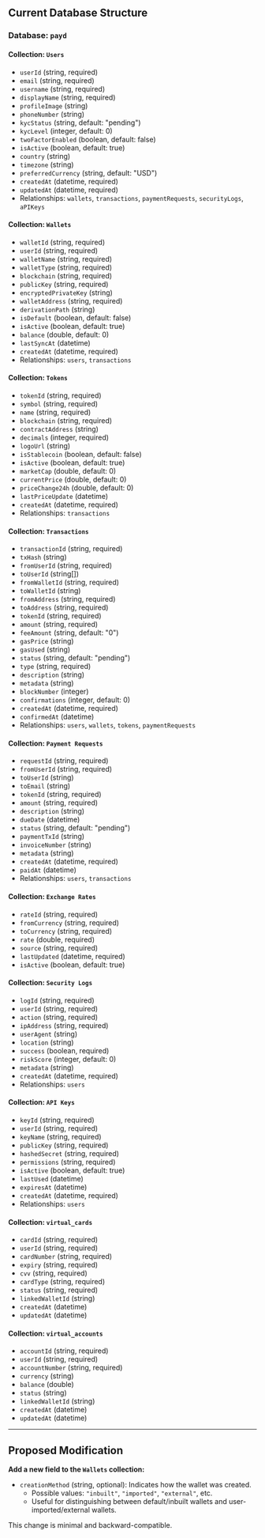 ## Current Database Structure

### Database: `payd`

#### Collection: `Users`
- `userId` (string, required)
- `email` (string, required)
- `username` (string, required)
- `displayName` (string, required)
- `profileImage` (string)
- `phoneNumber` (string)
- `kycStatus` (string, default: "pending")
- `kycLevel` (integer, default: 0)
- `twoFactorEnabled` (boolean, default: false)
- `isActive` (boolean, default: true)
- `country` (string)
- `timezone` (string)
- `preferredCurrency` (string, default: "USD")
- `createdAt` (datetime, required)
- `updatedAt` (datetime, required)
- Relationships: `wallets`, `transactions`, `paymentRequests`, `securityLogs`, `aPIKeys`

#### Collection: `Wallets`
- `walletId` (string, required)
- `userId` (string, required)
- `walletName` (string, required)
- `walletType` (string, required)
- `blockchain` (string, required)
- `publicKey` (string, required)
- `encryptedPrivateKey` (string)
- `walletAddress` (string, required)
- `derivationPath` (string)
- `isDefault` (boolean, default: false)
- `isActive` (boolean, default: true)
- `balance` (double, default: 0)
- `lastSyncAt` (datetime)
- `createdAt` (datetime, required)
- Relationships: `users`, `transactions`

#### Collection: `Tokens`
- `tokenId` (string, required)
- `symbol` (string, required)
- `name` (string, required)
- `blockchain` (string, required)
- `contractAddress` (string)
- `decimals` (integer, required)
- `logoUrl` (string)
- `isStablecoin` (boolean, default: false)
- `isActive` (boolean, default: true)
- `marketCap` (double, default: 0)
- `currentPrice` (double, default: 0)
- `priceChange24h` (double, default: 0)
- `lastPriceUpdate` (datetime)
- `createdAt` (datetime, required)
- Relationships: `transactions`

#### Collection: `Transactions`
- `transactionId` (string, required)
- `txHash` (string)
- `fromUserId` (string, required)
- `toUserId` (string[])
- `fromWalletId` (string, required)
- `toWalletId` (string)
- `fromAddress` (string, required)
- `toAddress` (string, required)
- `tokenId` (string, required)
- `amount` (string, required)
- `feeAmount` (string, default: "0")
- `gasPrice` (string)
- `gasUsed` (string)
- `status` (string, default: "pending")
- `type` (string, required)
- `description` (string)
- `metadata` (string)
- `blockNumber` (integer)
- `confirmations` (integer, default: 0)
- `createdAt` (datetime, required)
- `confirmedAt` (datetime)
- Relationships: `users`, `wallets`, `tokens`, `paymentRequests`

#### Collection: `Payment Requests`
- `requestId` (string, required)
- `fromUserId` (string, required)
- `toUserId` (string)
- `toEmail` (string)
- `tokenId` (string, required)
- `amount` (string, required)
- `description` (string)
- `dueDate` (datetime)
- `status` (string, default: "pending")
- `paymentTxId` (string)
- `invoiceNumber` (string)
- `metadata` (string)
- `createdAt` (datetime, required)
- `paidAt` (datetime)
- Relationships: `users`, `transactions`

#### Collection: `Exchange Rates`
- `rateId` (string, required)
- `fromCurrency` (string, required)
- `toCurrency` (string, required)
- `rate` (double, required)
- `source` (string, required)
- `lastUpdated` (datetime, required)
- `isActive` (boolean, default: true)

#### Collection: `Security Logs`
- `logId` (string, required)
- `userId` (string, required)
- `action` (string, required)
- `ipAddress` (string, required)
- `userAgent` (string)
- `location` (string)
- `success` (boolean, required)
- `riskScore` (integer, default: 0)
- `metadata` (string)
- `createdAt` (datetime, required)
- Relationships: `users`

#### Collection: `API Keys`
- `keyId` (string, required)
- `userId` (string, required)
- `keyName` (string, required)
- `publicKey` (string, required)
- `hashedSecret` (string, required)
- `permissions` (string, required)
- `isActive` (boolean, default: true)
- `lastUsed` (datetime)
- `expiresAt` (datetime)
- `createdAt` (datetime, required)
- Relationships: `users`

#### Collection: `virtual_cards`
- `cardId` (string, required)
- `userId` (string, required)
- `cardNumber` (string, required)
- `expiry` (string, required)
- `cvv` (string, required)
- `cardType` (string, required)
- `status` (string, required)
- `linkedWalletId` (string)
- `createdAt` (datetime)
- `updatedAt` (datetime)

#### Collection: `virtual_accounts`
- `accountId` (string, required)
- `userId` (string, required)
- `accountNumber` (string, required)
- `currency` (string)
- `balance` (double)
- `status` (string)
- `linkedWalletId` (string)
- `createdAt` (datetime)
- `updatedAt` (datetime)

---

## Proposed Modification

**Add a new field to the `Wallets` collection:**

- `creationMethod` (string, optional): Indicates how the wallet was created.  
  - Possible values: `"inbuilt"`, `"imported"`, `"external"`, etc.
  - Useful for distinguishing between default/inbuilt wallets and user-imported/external wallets.

This change is minimal and backward-compatible.
